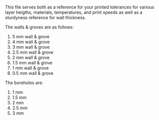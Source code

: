 This file serves both as a reference for your printed tolerances for various layer heigths, materials, temperatures, and print speeds as well as a sturdyness reference for wall thickness.

The walls & groves are as follows:

1. 5 mm wall & grove
2. 4 mm wall & grove
3. 3 mm wall & grove
4. 2.5 mm wall & grove
5. 2 mm wall & grove
6. 1.5 mm wall & grove
7. 1 mm wall & grove
8. 0.5 mm wall & grove

The boreholes are:

1. 1 mm
2. 1.5 mm
3. 2 mm
4. 2.5 mm
5. 3 mm
